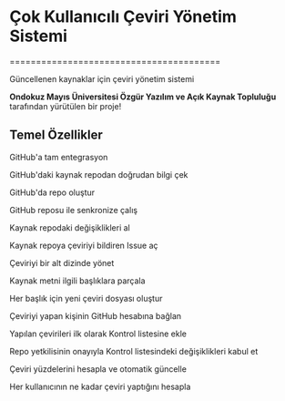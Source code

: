 # Çok Kullanıcılı Çeviri Yönetim Sistemi
========================================

Güncellenen kaynaklar için çeviri yönetim sistemi

**Ondokuz Mayıs Üniversitesi Özgür Yazılım ve Açık Kaynak Topluluğu** 
tarafından yürütülen bir proje!

## Temel Özellikler

GitHub'a tam entegrasyon

GitHub'daki kaynak repodan doğrudan bilgi çek

GitHub'da repo oluştur

GitHub reposu ile senkronize çalış

Kaynak repodaki değişiklikleri al

Kaynak repoya çeviriyi bildiren Issue aç

Çeviriyi bir alt dizinde yönet

Kaynak metni ilgili başlıklara parçala

Her başlık için yeni çeviri dosyası oluştur

Çeviriyi yapan kişinin GitHub hesabına bağlan

Yapılan çevirileri ilk olarak Kontrol listesine ekle

Repo yetkilisinin onayıyla Kontrol listesindeki değişiklikleri kabul et

Çeviri yüzdelerini hesapla ve otomatik güncelle

Her kullanıcının ne kadar çeviri yaptığını hesapla
